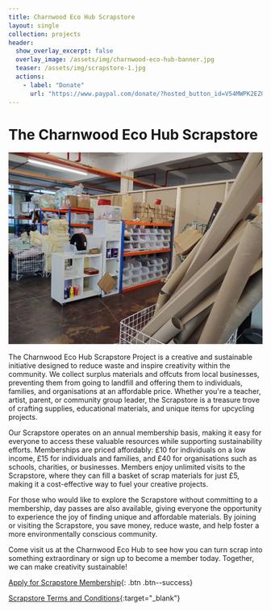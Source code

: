 ```yaml
---
title: Charnwood Eco Hub Scrapstore
layout: single
collection: projects
header:
  show_overlay_excerpt: false
  overlay_image: /assets/img/charnwood-eco-hub-banner.jpg
  teaser: /assets/img/scrapstore-1.jpg
  actions:
    - label: "Donate"
      url: "https://www.paypal.com/donate/?hosted_button_id=V54MWPK2EZGPY"
---
```


# The Charnwood Eco Hub Scrapstore 

![Charnwood Eco Hub Scrapstore](/assets/img/scrapstore-1.jpg)

The Charnwood Eco Hub Scrapstore Project is a creative and sustainable initiative designed to reduce waste and inspire creativity within the community. We collect surplus materials and offcuts from local businesses, preventing them from going to landfill and offering them to individuals, families, and organisations at an affordable price. Whether you're a teacher, artist, parent, or community group leader, the Scrapstore is a treasure trove of crafting supplies, educational materials, and unique items for upcycling projects.

Our Scrapstore operates on an annual membership basis, making it easy for everyone to access these valuable resources while supporting sustainability efforts. Memberships are priced affordably: £10 for individuals on a low income, £15 for individuals and families, and £40 for organisations such as schools, charities, or businesses. Members enjoy unlimited visits to the Scrapstore, where they can fill a basket of scrap materials for just £5, making it a cost-effective way to fuel your creative projects.

For those who would like to explore the Scrapstore without committing to a membership, day passes are also available, giving everyone the opportunity to experience the joy of finding unique and affordable materials. By joining or visiting the Scrapstore, you save money, reduce waste, and help foster a more environmentally conscious community.

Come visit us at the Charnwood Eco Hub to see how you can turn scrap into something extraordinary or sign up to become a member today. Together, we can make creativity sustainable!

[Apply for Scrapstore Membership](/signup){: .btn .btn--success}

[Scrapstore Terms and Conditions](/policies/Charnwood%20Eco%20Hub%20Scrapstore%20Terms%20and%20Conditions.pdf){:target="_blank"}

